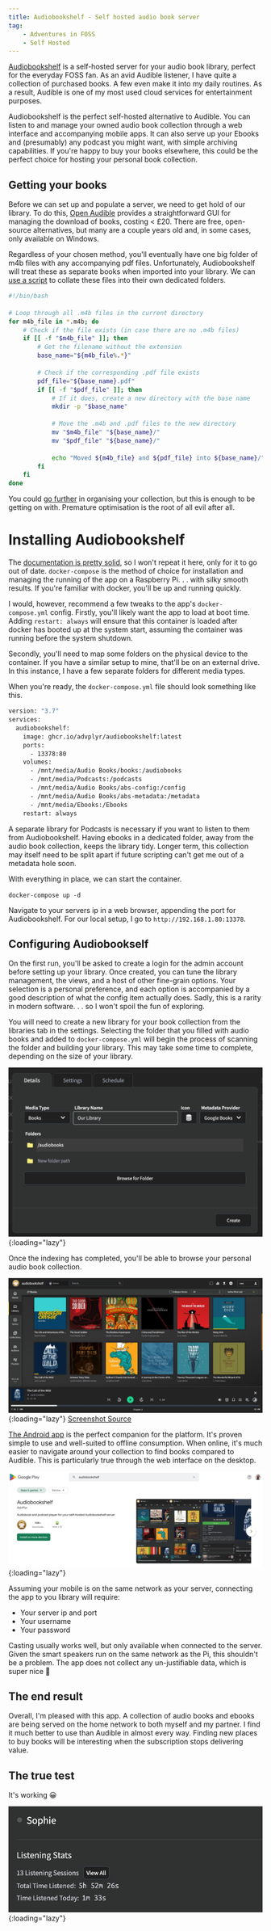 ```yaml
---
title: Audiobookshelf - Self hosted audio book server
tag:
    - Adventures in FOSS
    - Self Hosted
---
```


[Audiobookshelf](https://www.audiobookshelf.org) is a self-hosted server for your audio book library, perfect for the everyday FOSS fan. As an avid Audible listener, I have quite a collection of purchased books. A few even make it into my daily routines. As a result, Audible is one of my most used cloud services for entertainment purposes. 

Audiobookshelf is the perfect self-hosted alternative to Audible. You can listen to and manage your owned audio book collection through a web interface and accompanying mobile apps. It can also serve up your Ebooks and (presumably) any podcast you might want, with simple archiving capabilities. If you're happy to buy your books elsewhere, this could be the perfect choice for hosting your personal book collection.

## Getting your books

Before we can set up and populate a server, we need to get hold of our library. To do this, [Open Audible](https://openaudible.org/) provides a straightforward GUI for managing the download of books, costing < £20. There are free, open-source alternatives, but many are a couple years old and, in some cases, only available on Windows.

Regardless of your chosen method, you'll eventually have one big folder of m4b files with any accompanying pdf files. Unfortunately, Audiobookshelf will treat these as separate books when imported into your library. We can [use a script](https://gist.github.com/tonyedwardspz/683b58555555724912759e3b6a560fc0) to collate these files into their own dedicated folders.

```bash
#!/bin/bash

# Loop through all .m4b files in the current directory
for m4b_file in *.m4b; do
    # Check if the file exists (in case there are no .m4b files)
    if [[ -f "$m4b_file" ]]; then
        # Get the filename without the extension
        base_name="${m4b_file%.*}"

        # Check if the corresponding .pdf file exists
        pdf_file="${base_name}.pdf"
        if [[ -f "$pdf_file" ]]; then
            # If it does, create a new directory with the base name
            mkdir -p "$base_name"

            # Move the .m4b and .pdf files to the new directory
            mv "$m4b_file" "${base_name}/"
            mv "$pdf_file" "${base_name}/"

            echo "Moved ${m4b_file} and ${pdf_file} into ${base_name}/"
        fi
    fi
done
```

You could [go further](https://www.audiobookshelf.org/docs#book-directory-structure) in organising your collection, but this is enough to be getting on with. Premature optimisation is the root of all evil after all.

# Installing Audiobookshelf

The [documentation is pretty solid](https://www.audiobookshelf.org/docs#docker-compose-install), so I won't repeat it here, only for it to go out of date. `docker-compose` is the method of choice for installation and managing the running of the app on a Raspberry Pi. . . with silky smooth results. If you're familiar with docker, you'll be up and running quickly.

I would, however, recommend a few tweaks to the app's `docker-compose.yml` config. Firstly, you'll likely want the app to load at boot time. Adding `restart: always` will ensure that this container is loaded after docker has booted up at the system start, assuming the container was running before the system shutdown. 

Secondly, you'll need to map some folders on the physical device to the container. If you have a similar setup to mine, that'll be on an external drive. In this instance, I have a few separate folders for different media types.

When you're ready, the `docker-compose.yml` file should look something like this.

```bash
version: "3.7"
services:
  audiobookshelf:
    image: ghcr.io/advplyr/audiobookshelf:latest
    ports:
      - 13378:80
    volumes:
      - /mnt/media/Audio Books/books:/audiobooks
      - /mnt/media/Podcasts:/podcasts
      - /mnt/media/Audio Books/abs-config:/config
      - /mnt/media/Audio Books/abs-metadata:/metadata
      - /mnt/media/Ebooks:/Ebooks
    restart: always
```

A separate library for Podcasts is necessary if you want to listen to them from Audiobookshelf. Having ebooks in a dedicated folder, away from the audio book collection, keeps the library tidy. Longer term, this collection may itself need to be split apart if future scripting can't get me out of a metadata hole soon.

With everything in place, we can start the container.

`docker-compose up -d`

Navigate to your servers ip in a web browser, appending the port for Audiobookshelf. For our local setup, I go to `http://192.168.1.80:13378`.

## Configuring Audiobookself

On the first run, you'll be asked to create a login for the admin account before setting up your library. Once created, you can tune the library management, the views, and a host of other fine-grain options. Your selection is a personal preference, and each option is accompanied by a good description of what the config item actually does. Sadly, this is a rarity in modern software. . . so I won't spoil the fun of exploring.

You will need to create a new library for your book collection from the libraries tab in the settings. Selecting the folder that you filled with audio books and added to `docker-compose.yml` will begin the process of scanning the folder and building your library. This may take some time to complete, depending on the size of your library.

![Setup a new Audiobookshelf library](/assets/images/2023/audiobookshelf-new-library-settings.jpg "Audiobookshelf settings for a new library"){:loading="lazy"}

Once the indexing has completed, you'll be able to browse your personal audio book collection.

![Audiobookshelf settings for archiving a whole podcast series](/assets/images/2023/demo-library.jpg "Audiobookshelf settings for downloading entire podcast"){:loading="lazy"}
[Screenshot Source](https://www.audiobookshelf.org/showcase/)

[The Android app](https://play.google.com/store/apps/details?id=com.audiobookshelf.app) is the perfect companion for the platform. It's proven simple to use and well-suited to offline consumption. When online, it's much easier to navigate around your collection to find books compared to Audible. This is particularly true through the web interface on the desktop.

![Audiobookshelf android app for self hosted audio books](/assets/images/2023/audiobookshelf-android-app.jpg "Audiobookshelf google play store app listing"){:loading="lazy"}

Assuming your mobile is on the same network as your server, connecting the app to you library will require:

- Your server ip and port
- Your username
- Your password

Casting usually works well, but only available when connected to the server. Given the smart speakers run on the same network as the Pi, this shouldn't be a problem. The app does not collect any un-justifiable data, which is super nice 🎉

## The end result

Overall, I'm pleased with this app. A collection of audio books and ebooks are being served on the home network to both myself and my partner. I find it much better to use than Audible in almost every way. Finding new places to buy books will be interesting when the subscription stops delivering value.

## The true test

It's working 😀

![Audiobookshelf listening stats for my partner](/assets/images/2023/sophie-listening-stats.jpg "User listening stats on audiobookshel"){:loading="lazy"}
